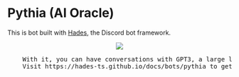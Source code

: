 # Pythia (AI Oracle)

This is bot built with [Hades](https://github.com/hades-ts/hades), the Discord bot framework.

<p align="center">
  <img src="./pythia.png">
</p>

<pre style="text-align: center;">
    With it, you can have conversations with GPT3, a large language model.
    Visit https://hades-ts.github.io/docs/bots/pythia to get started.
</pre>